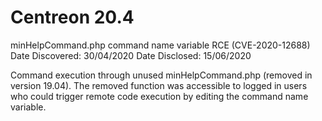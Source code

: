 # Centreon 20.4
minHelpCommand.php command name variable RCE (CVE-2020-12688)
Date Discovered: 30/04/2020
Date Disclosed: 15/06/2020

Command execution through unused minHelpCommand.php (removed in version 19.04).
The removed function was accessible to logged in users who could trigger remote code execution by editing the command name variable.
